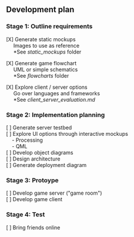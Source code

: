 ## Development plan

### Stage 1: Outline requirements
[X] Generate static mockups  
&nbsp;&nbsp;&nbsp;&nbsp;&nbsp;Images to use as reference  
&nbsp;&nbsp;&nbsp;&nbsp;&nbsp;*See _static\_mockups_ folder

[X] Generate game flowchart  
&nbsp;&nbsp;&nbsp;&nbsp;&nbsp;UML or simple schematics  
&nbsp;&nbsp;&nbsp;&nbsp;&nbsp;*See _flowcharts_ folder

[X] Explore client / server options  
&nbsp;&nbsp;&nbsp;&nbsp;&nbsp;Go over languages and frameworks  
&nbsp;&nbsp;&nbsp;&nbsp;&nbsp;*See _client\_server\_evaluation.md_ 

### Stage 2: Implementation planning
[ ] Generate server testbed  
[ ] Explore UI options through interactive mockups  
&nbsp;&nbsp;&nbsp;&nbsp;- Processing  
&nbsp;&nbsp;&nbsp;&nbsp;- QML  
[ ] Develop object diagrams  
[ ] Design architecture  
[ ] Generate deployment diagram  

### Stage 3: Protoype
[ ] Develop game server ("game room")  
[ ] Develop game client  

### Stage 4: Test
[ ] Bring friends online  
